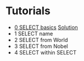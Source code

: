 # Tutorials

* [0 SELECT basics](https://sqlzoo.net/wiki/SELECT_basics) [Solution](SELECT_basics.md)
* 1 SELECT name
* 2 SELECT from World
* 3 SELECT from Nobel
* 4 SELECT within SELECT

